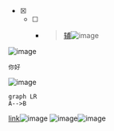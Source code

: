 - [x] - [ ] - > [辅](http://note.youdao.com/)![image](http://note.youdao.com/favicon.ico)

![image](E:55.png)
```
你好
```
![image](http://note.youdao.com/favicon.ico)
```
graph LR
A-->B
```
[link](http://note.youdao.com/)![image](http://note.youdao.com/favicon.ico)
![image](http://note.youdao.com/favicon.ico)![image](http://note.youdao.com/favicon.ico)
